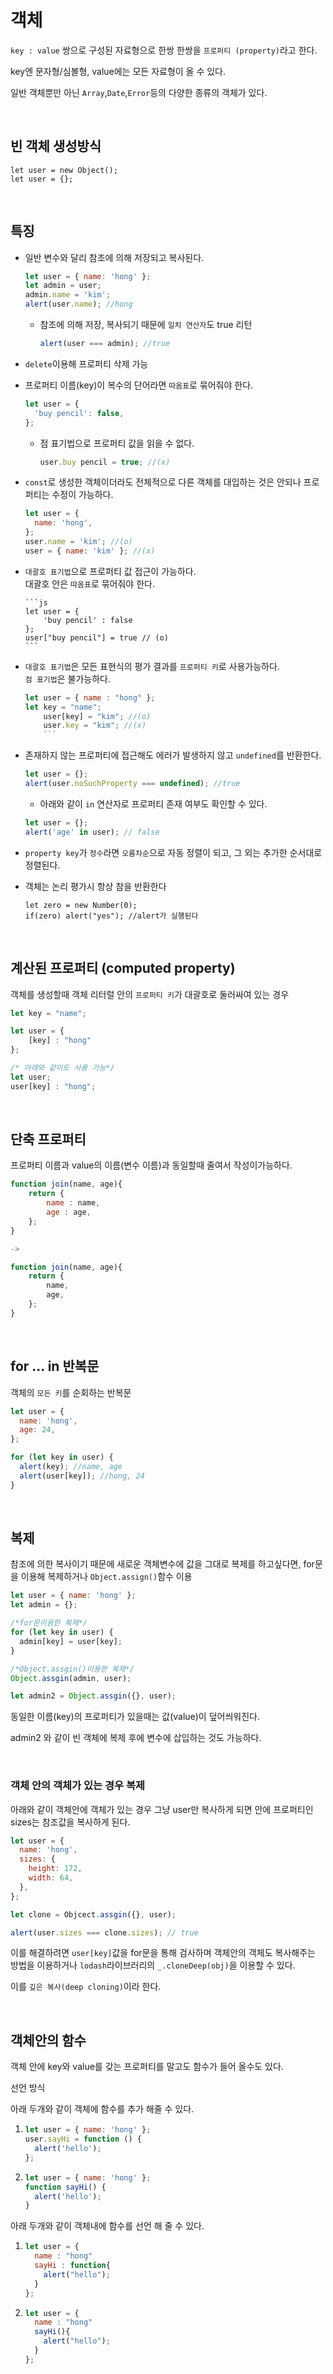 # 객체

`key : value` 쌍으로 구성된 자료형으로 한쌍 한쌍을 `프로퍼티 (property)`라고 한다.

key엔 문자형/심볼형, value에는 모든 자료형이 올 수 있다.

일반 객체뿐만 아닌 `Array`,`Date`,`Error`등의 다양한 종류의 객체가 있다.

<br>

## 빈 객체 생성방식

```
let user = new Object();
let user = {};
```

<Br>

## 특징

- 일반 변수와 달리 참조에 의해 저장되고 복사된다.

  ```js
  let user = { name: 'hong' };
  let admin = user;
  admin.name = 'kim';
  alert(user.name); //hong
  ```

  - 참조에 의해 저장, 복사되기 때문에 `일치 연산자`도 true 리턴
    ```js
    alert(user === admin); //true
    ```

- `delete`이용해 프로퍼티 삭제 가능

- 프로퍼티 이름(key)이 복수의 단어라면 `따옴표`로 묶어줘야 한다.

  ```js
  let user = {
    'buy pencil': false,
  };
  ```

  - 점 표기법으로 프로퍼티 값을 읽을 수 없다.
    ```js
    user.buy pencil = true; //(x)
    ```

- `const`로 생성한 객체이더라도 전체적으로 다른 객체를 대입하는 것은 안되나 프로퍼티는 수정이 가능하다.

  ```js
  let user = {
    name: 'hong',
  };
  user.name = 'kim'; //(o)
  user = { name: 'kim' }; //(x)
  ```

- `대괄호 표기법`으로 프로퍼티 값 접근이 가능하다.
  <br>대괄호 안은 `따옴표`로 묶어줘야 한다.

      ```js
      let user = {
          'buy pencil' : false
      };
      user["buy pencil"] = true // (o)
      ```

- `대괄호 표기법`은 모든 표현식의 평가 결과를 `프로퍼티 키`로 사용가능하다.
  <br>`점 표기법`은 불가능하다.

  ````js
  let user = { name : "hong" };
  let key = "name";
      user[key] = "kim"; //(o)
      user.key = "kim"; //(x)
      ```

  ````

- 존재하지 않는 프로퍼티에 접근해도 에러가 발생하지 않고 `undefined`를 반환한다.

  ```js
  let user = {};
  alert(user.noSuchProperty === undefined); //true
  ```

  - 아래와 같이 `in` 연산자로 프로퍼티 존재 여부도 확인할 수 있다.

  ```js
  let user = {};
  alert('age' in user); // false
  ```

- `property key`가 `정수`라면 `오름차순`으로 자동 정렬이 되고, 그 외는 추가한 순서대로 정렬된다.

- 객체는 논리 평가시 항상 참을 반환한다

  ```JS
  let zero = new Number(0);
  if(zero) alert("yes"); //alert가 실행된다
  ```

  <br>

## 계산된 프로퍼티 (computed property)

객체를 생성할때 객체 리터럴 안의 `프로퍼티 키`가 대괄호로 둘러싸여 있는 경우

```js
let key = "name";

let user = {
    [key] : "hong"
};

/* 아래와 같이도 사용 가능*/
let user;
user[key] : "hong";
```

<br>

## 단축 프로퍼티

프로퍼티 이름과 value의 이름(변수 이름)과 동일할때 줄여서 작성이가능하다.

```js
function join(name, age){
    return {
        name : name,
        age : age,
    };
}

->

function join(name, age){
    return {
        name,
        age,
    };
}

```

<br>

## for ... in 반복문

객체의 `모든 키`를 순회하는 반복문

```js
let user = {
  name: 'hong',
  age: 24,
};

for (let key in user) {
  alert(key); //name, age
  alert(user[key]); //hong, 24
}
```

<br>

## 복제

참조에 의한 복사이기 때문에 새로운 객체변수에 값을 그대로 복제를 하고싶다면, for문을 이용해 복제하거나 `Object.assign()`함수 이용

```js
let user = { name: 'hong' };
let admin = {};

/*for문이용한 복제*/
for (let key in user) {
  admin[key] = user[key];
}

/*Object.assgin()이용한 복제*/
Object.assgin(admin, user);

let admin2 = Object.assgin({}, user);
```

동일한 이름(key)의 프로퍼티가 있을때는 값(value)이 덮어씌워진다.

admin2 와 같이 빈 객체에 복제 후에 변수에 삽입하는 것도 가능하다.

<br>

### 객체 안의 객체가 있는 경우 복제

아래와 같이 객체안에 객체가 있는 경우 그냥 user만 복사하게 되면 안에 프로퍼티인 sizes는 참조값을 복사하게 된다.

```js
let user = {
  name: 'hong',
  sizes: {
    height: 172,
    width: 64,
  },
};

let clone = Objcect.assgin({}, user);

alert(user.sizes === clone.sizes); // true
```

이를 해결하려면 `user[key]`값을 for문을 통해 검사하며 객체안의 객체도 복사해주는 방법을 이용하거나 `lodash`라이브러리의 `_.cloneDeep(obj)`을 이용할 수 있다.

이를 `깊은 복사(deep cloning)`이라 한다.

<br>

## 객체안의 함수

객체 안에 key와 value를 갖는 프로퍼티를 말고도 함수가 들어 올수도 있다.

선언 방식

아래 두개와 같이 객체에 함수를 추가 해줄 수 있다.

1. ```js
   let user = { name: 'hong' };
   user.sayHi = function () {
     alert('hello');
   };
   ```

2. ```js
   let user = { name: 'hong' };
   function sayHi() {
     alert('hello');
   }
   ```

아래 두개와 같이 객체내에 함수를 선언 해 줄 수 있다.

1. ```js
   let user = {
     name : "hong"
     sayHi : function{
       alert("hello");
     }
   };
   ```
2. ```js
   let user = {
     name : "hong"
     sayHi(){
       alert("hello");
     }
   };
   ```
